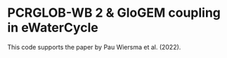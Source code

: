 # PCRGLOB-WB 2 & GloGEM coupling in eWaterCycle 

This code supports the paper by Pau Wiersma et al. (2022). 
